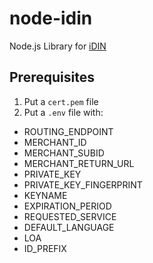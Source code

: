 # node-idin

Node.js Library for [iDIN](https://www.idin.nl/)

## Prerequisites

1. Put a `cert.pem` file
1. Put a `.env` file with:
- ROUTING\_ENDPOINT
- MERCHANT\_ID
- MERCHANT\_SUBID
- MERCHANT\_RETURN\_URL
- PRIVATE_KEY
- PRIVATE_KEY_FINGERPRINT
- KEYNAME
- EXPIRATION_PERIOD
- REQUESTED_SERVICE
- DEFAULT_LANGUAGE
- LOA
- ID_PREFIX
